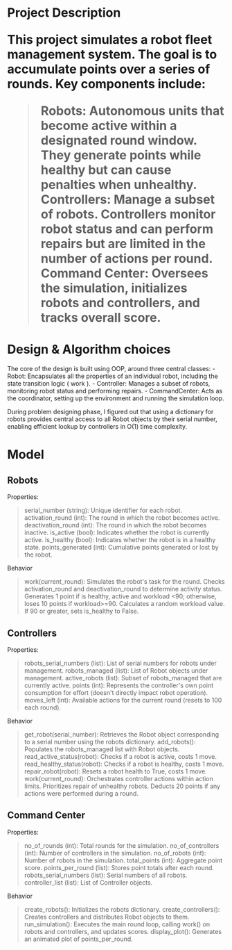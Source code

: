 <h1> Project Description

This project simulates a robot fleet management system. The goal is to accumulate points over a series of rounds. 
Key components include:

> Robots: Autonomous units that become active within a designated round window. They generate points while healthy but can cause penalties when unhealthy.
> Controllers: Manage a subset of robots. Controllers monitor robot status and can perform repairs but are limited in the number of actions per round.
> Command Center: Oversees the simulation, initializes robots and controllers, and tracks overall score.


<h1> Design & Algorithm choices </h1>
<section> 
The core of the design is built using OOP, around three central classes:
- Robot: Encapsulates all the properties of an individual robot, including the state transition logic ( work ).
- Controller: Manages a subset of robots, monitoring robot status and performing repairs.
- CommandCenter: Acts as the coordinator, setting up the environment and running the simulation loop.



During problem designing phase, I figured out that using a dictionary for robots provides central access to all Robot objects by their serial number, enabling efficient lookup by controllers in O(1) time complexity.
</section>



<h1> Model </h1>
<h2> Robots </h2>

Properties:
> serial_number (string): Unique identifier for each robot.
> activation_round (int): The round in which the robot becomes active.
> deactivation_round (int): The round in which the robot becomes inactive.
> is_active (bool): Indicates whether the robot is currently active.
> is_healthy (bool): Indicates whether the robot is in a healthy state.
> points_generated (int): Cumulative points generated or lost by the robot.

Behavior
> work(current_round): Simulates the robot's task for the round.
> Checks activation_round and deactivation_round to determine activity status.
> Generates 1 point if is healthy, active and workload <90; otherwise, loses 10 points if workload>=90.
> Calculates a random workload value. If 90 or greater, sets is_healthy to False.



<h2> Controllers </h2>

Properties:
> robots_serial_numbers (list): List of serial numbers for robots under management.
> robots_managed (list): List of Robot objects under management.
> active_robots (list): Subset of robots_managed that are currently active.
> points (int): Represents the controller's own point consumption for effort (doesn't directly impact robot operation).
> moves_left (int): Available actions for the current round (resets to 100 each round).

Behavior
> get_robot(serial_number): Retrieves the Robot object corresponding to a serial number using the robots dictionary.
> add_robots(): Populates the robots_managed list with Robot objects.
> read_active_status(robot): Checks if a robot is active, costs 1 move.
> read_healthy_status(robot): Checks if a robot is healthy, costs 1 move.
> repair_robot(robot): Resets a robot health to True, costs 1 move.
> work(current_round): Orchestrates controller actions within action limits.
> Prioritizes repair of unhealthy robots.
> Deducts 20 points if any actions were performed during a round.


<h2> Command Center </h2>

Properties:
> no_of_rounds (int): Total rounds for the simulation.
> no_of_controllers (int): Number of controllers in the simulation.
> no_of_robots (int): Number of robots in the simulation.
> total_points (int): Aggregate point score.
> points_per_round (list): Stores point totals after each round.
> robots_serial_numbers (list): Serial numbers of all robots.
> controller_list (list): List of Controller objects.

Behavior
> create_robots(): Initializes the robots dictionary.
> create_controllers(): Creates controllers and distributes Robot objects to them.
> run_simulation(): Executes the main round loop, calling work() on robots and controllers, and updates scores.
> display_plot(): Generates an animated plot of points_per_round.


